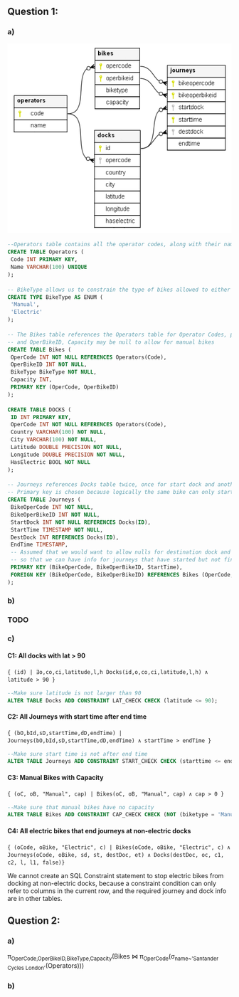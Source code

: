## Question 1:

### a)

![ER Diagram](relationships.real.large.png)

```sql
--Operators table contains all the operator codes, along with their names.  Names are unique for each operator
CREATE TABLE Operators (
 Code INT PRIMARY KEY,
 Name VARCHAR(100) UNIQUE
);

-- BikeType allows us to constrain the type of bikes allowed to either Manual or Electric
CREATE TYPE BikeType AS ENUM (
 'Manual',
 'Electric'
);

-- The Bikes table references the Operators table for Operator Codes, primary key is a combination of OperCode 
-- and OperBikeID, Capacity may be null to allow for manual bikes
CREATE TABLE Bikes (
 OperCode INT NOT NULL REFERENCES Operators(Code),
 OperBikeID INT NOT NULL,
 BikeType BikeType NOT NULL,
 Capacity INT,
 PRIMARY KEY (OperCode, OperBikeID)
);

CREATE TABLE DOCKS (
 ID INT PRIMARY KEY,
 OperCode INT NOT NULL REFERENCES Operators(Code),
 Country VARCHAR(100) NOT NULL,
 City VARCHAR(100) NOT NULL,
 Latitude DOUBLE PRECISION NOT NULL,
 Longitude DOUBLE PRECISION NOT NULL,
 HasElectric BOOL NOT NULL
);

-- Journeys references Docks table twice, once for start dock and another time for end dock
-- Primary key is chosen because logically the same bike can only start one trip at a time
CREATE TABLE Journeys (
 BikeOperCode INT NOT NULL,
 BikeOperBikeID INT NOT NULL,
 StartDock INT NOT NULL REFERENCES Docks(ID),
 StartTime TIMESTAMP NOT NULL,
 DestDock INT REFERENCES Docks(ID),
 EndTime TIMESTAMP,
 -- Assumed that we would want to allow nulls for destination dock and end time,
 -- so that we can have info for journeys that have started but not finished yet
 PRIMARY KEY (BikeOperCode, BikeOperBikeID, StartTime),
 FOREIGN KEY (BikeOperCode, BikeOperBikeID) REFERENCES Bikes (OperCode, OperBikeID)
);
```

### b)

### TODO

### c)

#### C1: All docks with lat > 90

```{ (id) | ∃o,co,ci,latitude,l,h Docks(id,o,co,ci,latitude,l,h) ∧ latitude > 90 }```

 ```sql
--Make sure latitude is not larger than 90
ALTER TABLE Docks ADD CONSTRAINT LAT_CHECK CHECK (latitude <= 90);
```

#### C2: All Journeys with start time after end time

```{ (bO,bId,sD,startTime,dD,endTime) | Journeys(bO,bId,sD,startTime,dD,endTime) ∧ startTime > endTime }```

 ```sql
--Make sure start time is not after end time
ALTER TABLE Journeys ADD CONSTRAINT START_CHECK CHECK (starttime <= endtime);
```

#### C3: Manual Bikes with Capacity

```{ (oC, oB, "Manual", cap) | Bikes(oC, oB, "Manual", cap) ∧ cap > 0 }```

 ```sql
--Make sure that manual bikes have no capacity
ALTER TABLE Bikes ADD CONSTRAINT CAP_CHECK CHECK (NOT (biketype = 'Manual' AND (capacity is not NULL OR capacity > 0)))
```

#### C4: All electric bikes that end journeys at non-electric docks

```{ (oCode, oBike, "Electric", c) | Bikes(oCode, oBike, "Electric", c) ∧ Journeys(oCode, oBike, sd, st, destDoc, et) ∧ Docks(destDoc, oc, c1, c2, l, l1, false)}```

We cannot create an SQL Constraint statement to stop electric bikes from docking at non-electric docks, because a constraint condition can only refer to columns in the current row, and the required journey and dock info are in other tables.

## Question 2:

### a)
π<sub>OperCode,OperBikeID,BikeType,Capacity</sub>(Bikes ⋈ π<sub>OperCode</sub>(σ<sub>name~'Santander Cycles London'</sub>(Operators)))

### b)
